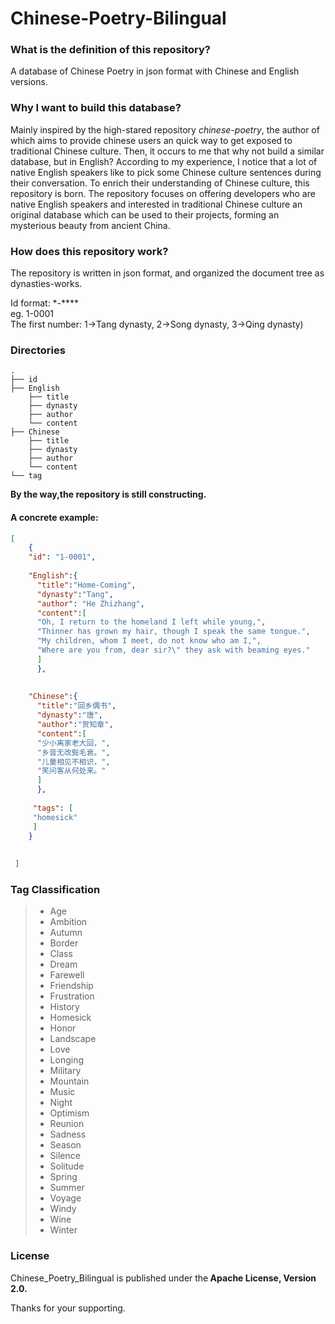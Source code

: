 # Chinese-Poetry-Bilingual
### What is the definition of this repository?
A database of Chinese Poetry in json format
 with Chinese and English versions.


### Why I want to build this database?
Mainly inspired by the high-stared repository
 <i>chinese-poetry</i>, the author of which aims 
 to provide chinese users an quick way to get 
 exposed to traditional Chinese culture. 
 Then, it occurs to me that why not build a similar 
 database, but in English? According to my experience, I notice that
 a lot of native English speakers like to pick some Chinese culture sentences
 during their conversation. To enrich their understanding of Chinese culture,
 this repository is born.
 The repository focuses 
 on offering developers who are native English speakers and 
 interested in traditional Chinese culture an original database 
 which can be used to their projects, forming an mysterious beauty from 
 ancient China. 



### How does this repository work?
The repository is written in json format, and organized the
document tree as dynasties-works. 

Id format: \*\-****  
    eg. 1-0001  
The first number: 1->Tang dynasty, 2->Song dynasty, 3->Qing dynasty)

### Directories
```
.
├── id
├── English
    ├── title
    ├── dynasty
    ├── author
    └── content
├── Chinese
    ├── title
    ├── dynasty
    ├── author
    └── content
└── tag
```

<b>By the way,the repository is still constructing.</b>

#### A concrete example:
```json
[
    {
    "id": "1-0001",
    
    "English":{
      "title":"Home-Coming",
      "dynasty":"Tang",
      "author": "He Zhizhang",
      "content":[
      "Oh, I return to the homeland I left while young,",
      "Thinner has grown my hair, though I speak the same tongue.",
      "My children, whom I meet, do not know who am I,",
      "Where are you from, dear sir?\" they ask with beaming eyes."
      ]
      },
      
      
    "Chinese":{
      "title":"回乡偶书",
      "dynasty":"唐",
      "author":"贺知章",
      "content":[
      "少小离家老大回，",
      "乡音无改鬓毛衰。",
      "儿童相见不相识，",
      "笑问客从何处来。"
      ]
      },
      
     "tags": [
     "homesick"
     ]
    }
     
    
 ]


```
### Tag Classification
> 
>    - Age 
>    - Ambition
>    - Autumn
>    - Border
>    - Class
>    - Dream
>    - Farewell
>    - Friendship
>    - Frustration
>    - History
>    - Homesick
>    - Honor
>    - Landscape
>    - Love 
>    - Longing
>    - Military
>    - Mountain
>    - Music
>    - Night
>    - Optimism
>    - Reunion
>    - Sadness
>    - Season
>    - Silence
>    - Solitude
>    - Spring
>    - Summer
>    - Voyage
>    - Windy
>    - Wine
>    - Winter
### License

Chinese_Poetry_Bilingual is published under the<b> 
Apache License, Version 2.0.</b>

Thanks for your supporting. 

